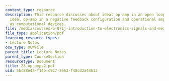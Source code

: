 ```yaml
---
content_type: resource
description: This resource discusses about ideal op-amp in an open loop configuration,
  ideal op-amp in a negative feedback configuration and operational amplifier circuits
  as computational devices.
file: /media/courses/6-071j-introduction-to-electronics-signals-and-measurement-spring-2006/5bc88e4af14bc9c72e63f48cd2a44613_23_op_amps2.pdf
file_type: application/pdf
learning_resource_types:
- Lecture Notes
ocw_type: OCWFile
parent_title: Lecture Notes
parent_type: CourseSection
resourcetype: Document
title: 23_op_amps2.pdf
uid: 5bc88e4a-f14b-c9c7-2e63-f48cd2a44613
---
```

